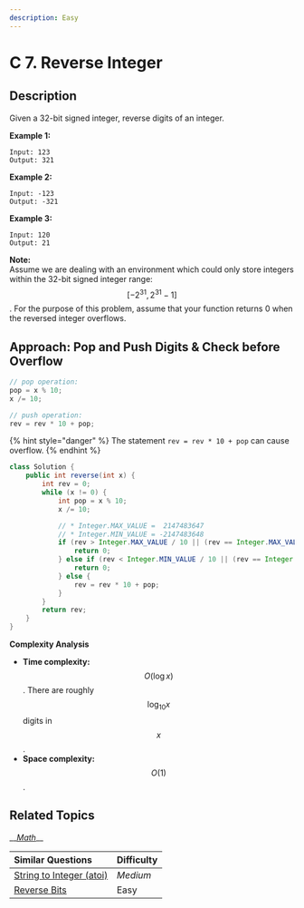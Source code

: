 ```yaml
---
description: Easy
---
```


# C 7. Reverse Integer

## Description

Given a 32-bit signed integer, reverse digits of an integer.

**Example 1:**

```text
Input: 123
Output: 321
```

**Example 2:**

```text
Input: -123
Output: -321
```

**Example 3:**

```text
Input: 120
Output: 21
```

**Note:**  
Assume we are dealing with an environment which could only store integers within the 32-bit signed integer range: $$[−2^{31},  2^{31} − 1]$$. For the purpose of this problem, assume that your function returns 0 when the reversed integer overflows.

## Approach: **Pop and Push Digits & Check before Overflow**

```java
// pop operation:
pop = x % 10;
x /= 10;

// push operation:
rev = rev * 10 + pop;
```

{% hint style="danger" %}
The statement `rev = rev * 10 + pop` can cause overflow.
{% endhint %}

```java
class Solution {
    public int reverse(int x) {
        int rev = 0;
        while (x != 0) {
            int pop = x % 10;
            x /= 10;

            // * Integer.MAX_VALUE =  2147483647
            // * Integer.MIN_VALUE = -2147483648
            if (rev > Integer.MAX_VALUE / 10 || (rev == Integer.MAX_VALUE / 10 && pop > 7)) {
                return 0;
            } else if (rev < Integer.MIN_VALUE / 10 || (rev == Integer.MIN_VALUE / 10 && pop < -8)) {
                return 0;
            } else {
                rev = rev * 10 + pop;
            }
        }
        return rev;
    }
}
```

**Complexity Analysis**

* **Time complexity:** $$O(\log {x})$$. There are roughly $$\log_{10}{x}$$ digits in $$x$$.
* **Space complexity:** $$O(1)$$.

## Related Topics

\_\_[_Math_](https://leetcode.com/tag/math/)\_\_

| Similar Questions | Difficulty |
| :--- | :--- |
| [String to Integer \(atoi\)](b-8.-string-to-integer-atoi.md) | _Medium_ |
| [Reverse Bits](../101-200/c-190.-reverse-bits.md) | Easy |

